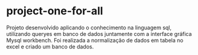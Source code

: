 # project-one-for-all
Projeto desenvolvido aplicando o conhecimento na linguagem sql, utilizando queryes em banco de dados juntamente com a interface gráfica Mysql workbench. Foi realizada a normalização de dados em tabela no excel e criado um banco de dados.
